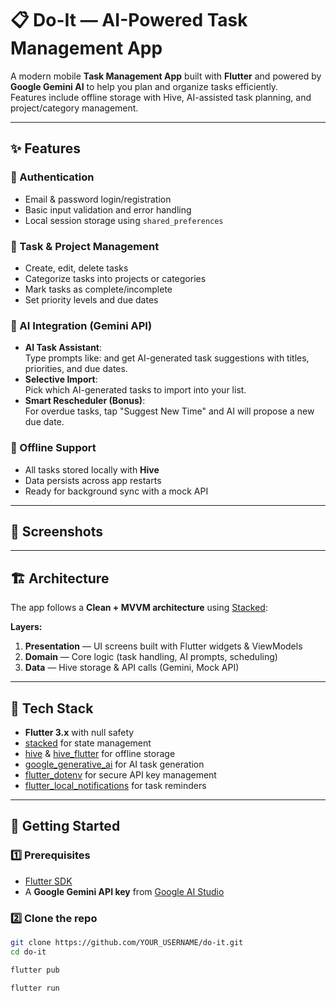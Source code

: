 # 📋 Do-It — AI-Powered Task Management App

A modern mobile **Task Management App** built with **Flutter** and powered by **Google Gemini AI** to help you plan and organize tasks efficiently.  
Features include offline storage with Hive, AI-assisted task planning, and project/category management.

---

## ✨ Features

### 🔐 Authentication
- Email & password login/registration
- Basic input validation and error handling
- Local session storage using `shared_preferences`

### 📂 Task & Project Management
- Create, edit, delete tasks
- Categorize tasks into projects or categories
- Mark tasks as complete/incomplete
- Set priority levels and due dates

### 🧠 AI Integration (Gemini API)
- **AI Task Assistant**:  
  Type prompts like:
and get AI-generated task suggestions with titles, priorities, and due dates.
- **Selective Import**:  
Pick which AI-generated tasks to import into your list.
- **Smart Rescheduler (Bonus)**:  
For overdue tasks, tap "Suggest New Time" and AI will propose a new due date.

### 💾 Offline Support
- All tasks stored locally with **Hive**
- Data persists across app restarts
- Ready for background sync with a mock API



---

## 📱 Screenshots



---

## 🏗️ Architecture
The app follows a **Clean + MVVM architecture** using [Stacked](https://pub.dev/packages/stacked):


**Layers:**
1. **Presentation** — UI screens built with Flutter widgets & ViewModels
2. **Domain** — Core logic (task handling, AI prompts, scheduling)
3. **Data** — Hive storage & API calls (Gemini, Mock API)

---

## 🔧 Tech Stack
- **Flutter 3.x** with null safety
- [stacked](https://pub.dev/packages/stacked) for state management
- [hive](https://pub.dev/packages/hive) & [hive_flutter](https://pub.dev/packages/hive_flutter) for offline storage
- [google_generative_ai](https://pub.dev/packages/google_generative_ai) for AI task generation
- [flutter_dotenv](https://pub.dev/packages/flutter_dotenv) for secure API key management
- [flutter_local_notifications](https://pub.dev/packages/flutter_local_notifications) for task reminders

---

## 🚀 Getting Started

### 1️⃣ Prerequisites
- [Flutter SDK](https://flutter.dev/docs/get-started/install)
- A **Google Gemini API key** from [Google AI Studio](https://makersuite.google.com/app/apikey)

### 2️⃣ Clone the repo
```bash
git clone https://github.com/YOUR_USERNAME/do-it.git
cd do-it

flutter pub 

flutter run


